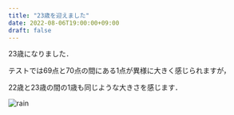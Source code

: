 ```yaml
---
title: "23歳を迎えました"
date: 2022-08-06T19:00:00+09:00
draft: false
---
```

 
23歳になりました．

テストでは69点と70点の間にある1点が異様に大きく感じられますが，

22歳と23歳の間の1歳も同じような大きさを感じます．

![rain](/birthday_roy.jpg)
 
